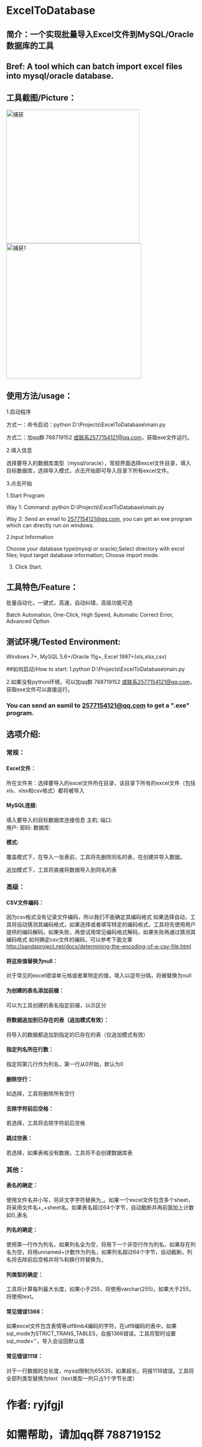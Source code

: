 # ExcelToDatabase
## 简介：一个实现批量导入Excel文件到MySQL/Oracle数据库的工具
## Bref: A tool which can batch import excel files into mysql/oracle database.
## 工具截图/Picture：
<img width="354" alt="捕获" src="https://user-images.githubusercontent.com/39375647/161414829-7aa10309-d53f-480c-8c2f-83959a6f9439.PNG"><img width="359" alt="捕获1" src="https://user-images.githubusercontent.com/39375647/161415044-b2dffe22-4a61-48c9-9f14-7e3c7ca29321.PNG">

## 使用方法/usage：
1.启动程序

方式一：命令启动：python D:\Projects\ExcelToDatabase\main.py

方式二：加qq群 788719152 或联系2577154121@qq.com，获取exe文件运行。

2.填入信息

选择要导入的数据库类型（mysql/oracle），常规界面选择excel文件目录，填入目标数据库，选择导入模式，点击开始即可导入目录下所有excel文件。

3.点击开始

1.Start Program

Way 1: Command: python D:\Projects\ExcelToDatabase\main.py

Way 2: Send an email to 2577154121@qq.com, you can get an exe program which can directly run on windows.

2.Input Information

Choose your database type(mysql or oracle);Select directory with excel files; Input target database information; Choose import mode.

3. Click Start.

## 工具特色/Feature：
批量自动化，一键式，高速，自动纠错，高级功能可选

Batch Automation, One-Click, High Speed, Automatic Correct Error, Advanced Option

## 测试环境/Tested Environment: 
Windows 7+, MySQL 5.6+/Oracle 11g+, Excel 1997+(xls,xlsx,csv)

##如何启动/How to start:
1.python D:\Projects\ExcelToDatabase\main.py

2.如果没有python环境，可以加qq群 788719152 或联系2577154121@qq.com，获取exe文件可以直接运行。

### You can send an eamil to 2577154121@qq.com to get a ".exe" program.

## 选项介绍:

### 常规：
#### Excel文件：
所在文件夹：选择要导入的excel文件所在目录，该目录下所有的excel文件（包括xls、xlsx和csv格式）都将被导入

#### MySQL连接: 
填入要导入的目标数据库连接信息
   主机: 
   端口:  
   用户: 
   密码: 
   数据库:
#### 模式:

覆盖模式下，在导入一张表前，工具将先删除同名的表，在创建并导入数据。

追加模式下，工具将直接将数据导入到同名的表

### 高级：
#### CSV文件编码：
因为csv格式没有记录文件编码，所以我们不能确定其编码格式
如果选择自动，工具将自动猜测其编码格式，如果选择或者填写特定的编码格式，工具将先使用用户提供的编码解码，如果失败，再尝试用常见编码格式解码，如果失败再通过猜测其编码格式
如何确定csv文件的编码，可以参考下面文章
http://pandaproject.net/docs/determining-the-encoding-of-a-csv-file.html
   
#### 将这些值替换为null：
对于常见的excel错误单元格或者某特定的值，填入以逗号分隔，将被替换为null
#### 为创建的表名添加前缀：
可以为工具创建的表名指定前缀，以示区分
#### 将数据追加到已存在的表（追加模式有效）：
将导入的数据都追加到指定的已存在的表（仅追加模式有效）
#### 指定列名所在行数：
指定将第几行作为列名，第一行从0开始，默认为0
#### 删除空行：
如选择，工具将删除所有空行
#### 去除字符前后空格：
若选择，工具将去除字符前后空格
#### 跳过空表：
若选择，如果表格没有数据，工具将不会创建数据库表
  
### 其他：
  #### 表名的确定：
  使用文件名并小写，将非文字字符替换为_。如果一个excel文件包含多个sheet，将采用文件名+_+sheet名。如果表名超过64个字节，自动截断并再前面加上计数如0_表名
  #### 列名的确定：
  使用第一行作为列名，如果列名全为空，将用下一个非空行作为列名，如果存在列名为空，将用unnamed+计数作为列名，如果列名超过64个字节，自动截断。列名将去除前后空格并将%和换行符替换为_
  #### 列类型的确定：
  工具将计算每列最大长度，如果小于255，将使用varchar(255)，如果大于255，将使用text。
  #### 常见错误1366：
  如果excel文件包含表情等utf8mb4编码的字符，在utf8编码的表中，如果sql_mode为STRICT_TRANS_TABLES，会报1366错误。工具将暂时设置sql_mode=''，导入会设回默认值
  #### 常见错误1118：
  对于一行数据的总长度，mysql限制为65535，如果超长，将报1118错误。工具将全部列类型替换为text（text类型一列只占1个字节长度）
  
# 作者: ryjfgjl
# 如需帮助，请加qq群 788719152 

